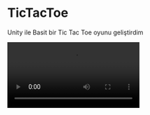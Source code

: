 # TicTacToe
Unity ile Basit bir Tic Tac Toe oyunu geliştirdim

![](https://github.com/dev-emka/TicTacToe/blob/main/1.mp4)
